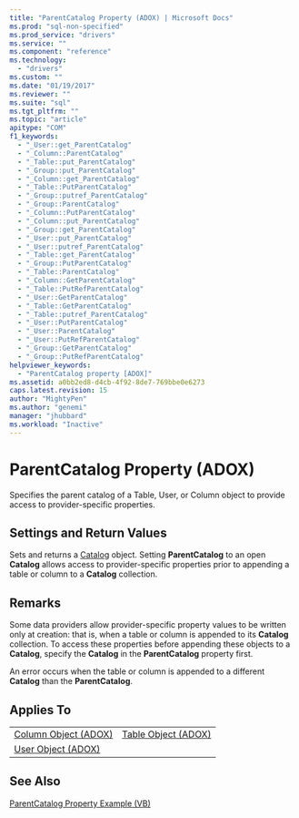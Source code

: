 ```yaml
---
title: "ParentCatalog Property (ADOX) | Microsoft Docs"
ms.prod: "sql-non-specified"
ms.prod_service: "drivers"
ms.service: ""
ms.component: "reference"
ms.technology:
  - "drivers"
ms.custom: ""
ms.date: "01/19/2017"
ms.reviewer: ""
ms.suite: "sql"
ms.tgt_pltfrm: ""
ms.topic: "article"
apitype: "COM"
f1_keywords: 
  - "_User::get_ParentCatalog"
  - "_Column::ParentCatalog"
  - "_Table::put_ParentCatalog"
  - "_Group::put_ParentCatalog"
  - "_Column::get_ParentCatalog"
  - "_Table::PutParentCatalog"
  - "_Group::putref_ParentCatalog"
  - "_Group::ParentCatalog"
  - "_Column::PutParentCatalog"
  - "_Column::put_ParentCatalog"
  - "_Group::get_ParentCatalog"
  - "_User::put_ParentCatalog"
  - "_User::putref_ParentCatalog"
  - "_Table::get_ParentCatalog"
  - "_Group::PutParentCatalog"
  - "_Table::ParentCatalog"
  - "_Column::GetParentCatalog"
  - "_Table::PutRefParentCatalog"
  - "_User::GetParentCatalog"
  - "_Table::GetParentCatalog"
  - "_Table::putref_ParentCatalog"
  - "_User::PutParentCatalog"
  - "_User::ParentCatalog"
  - "_User::PutRefParentCatalog"
  - "_Group::GetParentCatalog"
  - "_Group::PutRefParentCatalog"
helpviewer_keywords: 
  - "ParentCatalog property [ADOX]"
ms.assetid: a0bb2ed8-d4cb-4f92-8de7-769bbe0e6273
caps.latest.revision: 15
author: "MightyPen"
ms.author: "genemi"
manager: "jhubbard"
ms.workload: "Inactive"
---
```

# ParentCatalog Property (ADOX)
Specifies the parent catalog of a Table, User, or Column object to provide access to provider-specific properties.  
  
## Settings and Return Values  
 Sets and returns a [Catalog](../../../ado/reference/adox-api/catalog-object-adox.md) object. Setting **ParentCatalog** to an open **Catalog** allows access to provider-specific properties prior to appending a table or column to a **Catalog** collection.  
  
## Remarks  
 Some data providers allow provider-specific property values to be written only at creation: that is, when a table or column is appended to its **Catalog** collection. To access these properties before appending these objects to a **Catalog**, specify the **Catalog** in the **ParentCatalog** property first.  
  
 An error occurs when the table or column is appended to a different **Catalog** than the **ParentCatalog**.  
  
## Applies To  
  
|||  
|-|-|  
|[Column Object (ADOX)](../../../ado/reference/adox-api/column-object-adox.md)|[Table Object (ADOX)](../../../ado/reference/adox-api/table-object-adox.md)|  
|[User Object (ADOX)](../../../ado/reference/adox-api/user-object-adox.md)||  
  
## See Also  
 [ParentCatalog Property Example (VB)](../../../ado/reference/adox-api/parentcatalog-property-example-vb.md)
